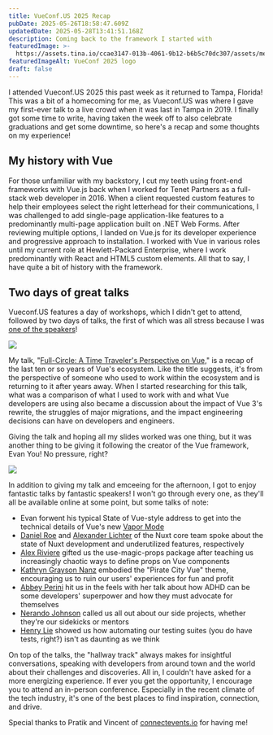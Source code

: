 ```yaml
---
title: VueConf.US 2025 Recap
pubDate: 2025-05-26T18:58:47.609Z
updatedDate: 2025-05-28T13:41:51.168Z
description: Coming back to the framework I started with
featuredImage: >-
  https://assets.tina.io/ccae3147-013b-4061-9b12-b6b5c70dc307/assets/media/street.jpg
featuredImageAlt: VueConf 2025 logo
draft: false
---
```


I attended Vueconf.US 2025 this past week as it returned to Tampa, Florida! This was a bit of a homecoming for me, as Vueconf.US was where I gave my first-ever talk to a live crowd when it was last in Tampa in 2019. I finally got some time to write, having taken the week off to also celebrate graduations and get some downtime, so here's a recap and some thoughts on my experience!

## My history with Vue

For those unfamiliar with my backstory, I cut my teeth using front-end frameworks with Vue.js back when I worked for Tenet Partners as a full-stack web developer in 2016. When a client requested custom features to help their employees select the right letterhead for their communications, I was challenged to add single-page application-like features to a predominantly multi-page application built on .NET Web Forms. After reviewing multiple options, I landed on Vue.js for its developer experience and progressive approach to installation. I worked with Vue in various roles until my current role at Hewlett-Packard Enterprise, where I work predominantly with React and HTML5 custom elements. All that to say, I have quite a bit of history with the framework.

## Two days of great talks

Vueconf.US features a day of workshops, which I didn't get to attend, followed by two days of talks, the first of which was all stress because I was [one of the speakers](https://vueconf.us/session?sessionId=824948 "Session page for \"Full-Circle: A time traveler's perspective on Vue\"")!

![](/assets/media/bafkreihimqtebopm56hig7mj4yfkyysaeluiie2edbk6hwq5h2blputapa.jpg)

My talk, "[Full-Circle: A Time Traveler's Perspective on Vue,](https://charlesvillard.co/talks/full-circle-vueconfus-2025/)" is a recap of the last ten or so years of Vue's ecosystem. Like the title suggests, it's from the perspective of someone who used to work within the ecosystem and is returning to it after years away. When I started researching for this talk, what was a comparison of what I used to work with and what Vue developers are using also became a discussion about the impact of Vue 3's rewrite, the struggles of major migrations, and the impact engineering decisions can have on developers and engineers.

Giving the talk and hoping all my slides worked was one thing, but it was another thing to be giving it following the creator of the Vue framework, Evan You! No pressure, right?

![](/assets/media/20250520_093844.jpg)

In addition to giving my talk and emceeing for the afternoon, I got to enjoy fantastic talks by fantastic speakers! I won't go through every one, as they'll all be available online at some point, but some talks of note:

* Evan forwent his typical State of Vue-style address to get into the technical details of Vue's new [Vapor Mode](https://www.vuemastery.com/blog/the-future-of-vue-vapor-mode/#the-case-for-vapor-mode)
* [Daniel Roe](https://roe.dev/) and [Alexander Lichter](https://www.lichter.io/) of the Nuxt core team spoke about the state of Nuxt development and underutilized features, respectively
* [Alex Riviere](https://alex.party/) gifted us the use-magic-props package after teaching us increasingly chaotic ways to define props on Vue components
* [Kathryn Grayson Nanz](https://kgrayson.com/) embodied the "Pirate City Vue" theme, encouraging us to ruin our users' experiences for fun and profit
* [Abbey Perini](https://abbeyperini.dev/) hit us in the feels with her talk about how ADHD can be some developers' superpower and how they must advocate for themselves
* [Nerando Johnson](https://developingdvlpr.com/) called us all out about our side projects, whether they're our sidekicks or mentors
* [Henry Lie](https://github.com/HenryLie) showed us how automating our testing suites (you do have tests, right?) isn't as daunting as we think

On top of the talks, the "hallway track" always makes for insightful conversations, speaking with developers from around town and the world about their challenges and discoveries. All in, I couldn't have asked for a more energizing experience. If ever you get the opportunity, I encourage you to attend an in-person conference. Especially in the recent climate of the tech industry, it's one of the best places to find inspiration, connection, and drive.

Special thanks to Pratik and Vincent of [connectevents.io](https://connectevents.io/) for having me!
